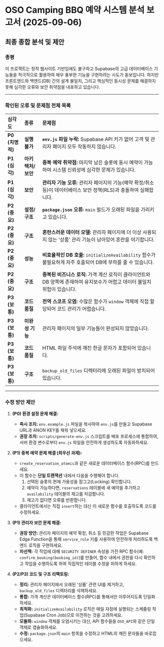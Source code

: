 # OSO Camping BBQ 예약 시스템 분석 보고서 (2025-09-06)

## 최종 종합 분석 및 제안

### 총평

이 프로젝트는 정적 웹사이트 기반임에도 불구하고 Supabase의 고급 데이터베이스 기능들을 적극적으로 활용하여 매우 풍부한 기능을 구현하려는 시도가 돋보입니다. 하지만 프론트엔드와 백엔드(DB) 간의 설계 불일치, 그리고 핵심적인 동시성 문제를 해결하지 못해 심각한 오류와 보안 취약점을 내포하고 있습니다.

---

### **확인된 오류 및 문제점 전체 목록**

| 심각도 | 종류 | 문제점 |
| :--- | :--- | :--- |
| **P0 (치명적)** | **실행 불가** | **`env.js` 파일 누락:** Supabase API 키가 없어 고객 및 관리자 페이지 모두 작동하지 않습니다. |
| **P1 (심각)** | **아키텍처/보안** | **중복 예약 취약점:** 마지막 남은 슬롯에 동시 예약이 가능하여 시스템 신뢰성에 심각한 문제가 있습니다. |
| **P1 (심각)** | **보안** | **관리자 기능 오류:** 관리자 페이지의 기능(예약 확정/취소 등)이 데이터베이스 보안 정책(RLS)과 충돌하여 실패합니다. |
| **P2 (중요)** | **설정/구조** | **`package.json` 오류:** `main` 필드가 오래된 파일을 가리키고 있습니다. |
| **P2 (중요)** | **구조** | **혼란스러운 데이터 모델:** 관리자 페이지에 더 이상 사용되지 않는 '상품' 관리 기능이 남아있어 혼란을 야기합니다. |
| **P2 (중요)** | **성능** | **비효율적인 DB 호출:** `initializeAvailability` 함수가 불필요하게 자주 호출되어 DB에 부하를 줄 수 있습니다. |
| **P2 (중요)** | **구조** | **중복된 비즈니스 로직:** 가격 계산 로직이 클라이언트와 DB 양쪽에 존재하여 유지보수가 어렵고 데이터 불일치 위험이 있습니다. |
| **P3 (보통)** | **코드 품질** | **전역 스코프 오염:** 수많은 함수가 `window` 객체에 직접 할당되어 코드 관리가 어렵습니다. |
| **P3 (보통)** | **미완성 기능** | 관리자 페이지의 일부 기능들이 완성되지 않았습니다. |
| **P3 (보통)** | **코드 품질** | HTML 파일 주석에 깨진 한글 문자가 포함되어 있습니다. |
| **P3 (보통)** | **구조** | `backup_old_files` 디렉터리에 오래된 파일이 방치되어 있습니다. |

---

### **수정 방안 제안**

1.  **(P0) 환경 설정 문제 해결:**
    *   **즉시 조치:** `env.example.js` 파일을 복사하여 `env.js`를 만들고 Supabase URL과 ANON KEY를 채워 넣으세요.
    *   **권장 조치:** `scripts/generate-env.js` 스크립트를 배포 프로세스에 통합하여, 서버 환경 변수로부터 `env.js` 파일을 안전하게 생성하도록 자동화하세요.

2.  **(P1) 중복 예약 문제 해결 (최우선 과제):**
    *   `create_reservation_atomic`과 같은 새로운 데이터베이스 함수(RPC)를 만드세요.
    *   이 함수는 **단일 트랜잭션** 내에서 다음을 수행해야 합니다.
        1.  선택된 슬롯의 현재 가용성을 잠그고(Locking) 확인합니다.
        2.  예약이 가능하다면, `reservations` 테이블에 새 예약을 추가하고 `availability` 테이블의 재고를 차감합니다.
        3.  재고가 없다면 오류를 반환합니다.
    *   클라이언트에서는 직접 `insert`하는 대신 이 새로운 함수를 호출하도록 코드를 수정하세요.

3.  **(P1) 관리자 보안 문제 해결:**
    *   **권장 방안:** 관리자 페이지의 예약 확정, 취소 등 민감한 작업은 Supabase Edge Function을 통해 `service_role` 키를 사용하여 안전하게 처리하도록 백엔드 로직을 구현하세요.
    *   **차선책:** 각 작업에 대해 `SECURITY DEFINER` 속성을 가진 RPC 함수(예: `confirm_booking(booking_id)`)를 만들어, 함수 내에서 권한을 다시 확인하고 작업을 수행하도록 하여 직접적인 테이블 수정을 피하게 하세요.

4.  **(P2/P3) 코드 및 구조 리팩토링:**
    *   **정리:** 관리자 페이지에서 오래된 '상품' 관련 UI를 제거하고, `backup_old_files` 디렉터리를 삭제하세요.
    *   **통합:** 가격 계산은 데이터베이스 함수(RPC)를 통해서만 이루어지도록 단일화하세요.
    *   **최적화:** `initializeAvailability` 로직은 매일 자정에 실행되는 스케줄링 작업(Supabase Cron Job)으로 이전하는 것을 고려하세요.
    *   **모듈화:** `window` 객체를 오염시키는 대신, API 함수들을 `OSO_API`와 같은 단일 객체로 캡슐화하세요.
    *   **수정:** `package.json`의 `main` 항목을 수정하고 HTML의 깨진 문자들을 바로잡으세요.